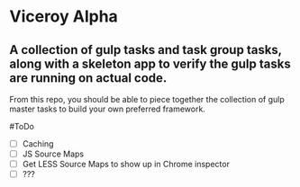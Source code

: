 # Viceroy Alpha
## A collection of gulp tasks and task group tasks, along with a skeleton app to verify the gulp tasks are running on actual code.

From this repo, you should be able to piece together the collection of gulp master tasks to build your own preferred framework.

#ToDo

- [ ] Caching
- [ ] JS Source Maps
- [ ] Get LESS Source Maps to show up in Chrome inspector
- [ ] ???
